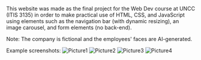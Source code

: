 This website was made as the final project for the Web Dev course at UNCC (ITIS 3135) in order to make practical use of HTML, CSS, and JavaScript using elements such as the navigation bar (with dynamic resizing), an image carousel, and form elements (no back-end).

Note: The company is fictional and the employees' faces are AI-generated.

Example screenshots:
![Picture1](https://github.com/telehops/demo-website/assets/93810822/63cb7ddd-037d-4965-b1d5-6c7e1793a6d7)
![Picture2](https://github.com/telehops/demo-website/assets/93810822/c2fb39c7-df46-4eaa-9449-21526207b14e)
![Picture3](https://github.com/telehops/demo-website/assets/93810822/c7d3e42f-8176-443a-b38f-2cd9d4f0e09d)
![Picture4](https://github.com/telehops/demo-website/assets/93810822/15007d5e-5dc2-4849-8b18-426c9c7a09b3)
